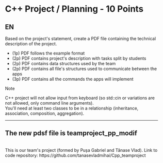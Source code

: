 # C++ Project / Planning - 10 Points
## EN
Based on the project's statement, create a PDF file containing the technical description of the project.

- (1p) PDF follows the example format
- (2p) PDF contains project's description with tasks split by students
- (2p) PDF contains data structures used by the team
- (2p) PDF contains all file's structures used to communicate between the apps
- (3p) PDF contains all the commands the apps will implement

> [!note]
> C++ project will not allow input from keyboard (so std::cin or variations are not allowed, only command line arguments). <br/>
> You'll need at least two classes to be in a relationship (inheritance, association, composition, aggregation).

-------------------------------------------------------------------------------------------------------------------------------------------

## The new pdsf file is teamproject_pp_modif 
<br>
This is our team's project (formed by Pușa Gabriel and Tănase Vlad).
Link to code repository: https://github.com/tanasevladmihai/Cpp_teamproject
